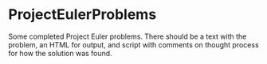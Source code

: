# ProjectEulerProblems
Some completed Project Euler problems. There should be a text with the problem, an HTML for output, and script with comments on thought process for how the solution was found.
